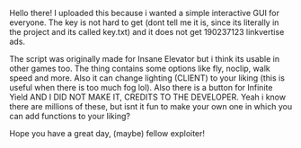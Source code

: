 Hello there! I uploaded this because i wanted a simple interactive GUI for everyone. The key is not hard to get (dont tell me it is, since its literally in the project and its called key.txt) and it does not get 190237123 linkvertise
ads.

The script was originally made for Insane Elevator but i think its usable in other games too. The thing contains some options like fly, noclip, walk speed and more. Also it can change lighting (CLIENT) to your liking (this is useful when there is too much
fog lol). Also there is a button for Infinite Yield AND I DID NOT MAKE IT, CREDITS TO THE DEVELOPER. Yeah i know there are millions of these, but isnt it fun to make your own one in which you can add functions to your liking?

Hope you have a great day, (maybe) fellow exploiter!
